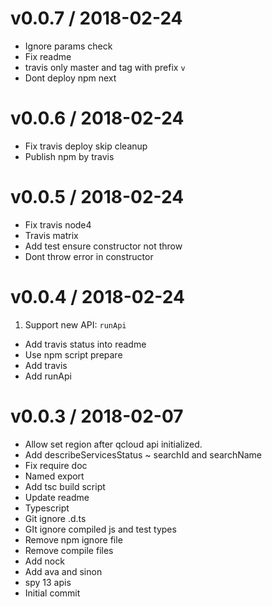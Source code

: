
v0.0.7 / 2018-02-24
===================

  * Ignore params check
  * Fix readme
  * travis only master and tag with prefix `v`
  * Dont deploy npm next

v0.0.6 / 2018-02-24
===================

  * Fix travis deploy skip cleanup
  * Publish npm by travis

v0.0.5 / 2018-02-24
===================

  * Fix travis node4
  * Travis matrix
  * Add test ensure constructor not throw
  * Dont throw error in constructor

v0.0.4 / 2018-02-24
===================

  1. Support new API: `runApi`

  * Add travis status into readme
  * Use npm script prepare
  * Add travis
  * Add runApi

v0.0.3 / 2018-02-07
===================

  * Allow set region after qcloud api initialized.
  * Add describeServicesStatus ~ searchId and searchName
  * Fix require doc
  * Named export
  * Add tsc build script
  * Update readme
  * Typescript
  * Git ignore .d.ts
  * GIt ignore compiled js and test types
  * Remove npm ignore file
  * Remove compile files
  * Add nock
  * Add ava and sinon
  * spy 13 apis
  * Initial commit
